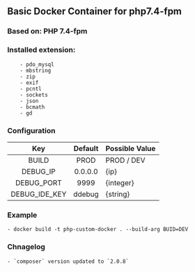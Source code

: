 ## Basic Docker Container for php7.4-fpm

### Based on: PHP 7.4-fpm

### Installed extension: 
        - pdo_mysql 
        - mbstring 
        - zip 
        - exif 
        - pcntl 
        - sockets 
        - json 
        - bcmath
        - gd

### Configuration

| Key | Default | Possible  Value | 
|:-----:|:-------:|------
| BUILD  | PROD | PROD / DEV
| DEBUG_IP | 0.0.0.0 | {ip}
| DEBUG_PORT | 9999 | {integer}
| DEBUG_IDE_KEY | ddebug | {string}


### Example

    - docker build -t php-custom-docker . --build-arg BUID=DEV 

### Chnagelog
    - `composer` version updated to `2.0.8`
